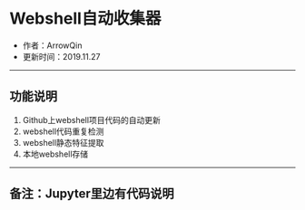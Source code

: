 # Webshell自动收集器
- 作者：ArrowQin
- 更新时间：2019.11.27
---
## 功能说明
1. Github上webshell项目代码的自动更新
2. webshell代码重复检测
3. webshell静态特征提取
4. 本地webshell存储
---
## 备注：Jupyter里边有代码说明
